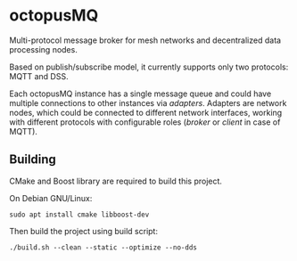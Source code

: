 octopusMQ
=========

Multi-protocol message broker for mesh networks and decentralized data processing nodes.

Based on publish/subscribe model, it currently supports only two protocols: MQTT and DSS. 

Each octopusMQ instance has a single message queue and could have multiple connections to other instances via *adapters*. Adapters are network nodes, which could be connected to different network interfaces, working with different protocols with configurable roles (*broker* or *client* in case of MQTT).

Building
--------

CMake and Boost library are required to build this project.

On Debian GNU/Linux:
```
sudo apt install cmake libboost-dev
```

Then build the project using build script:
```
./build.sh --clean --static --optimize --no-dds
```
